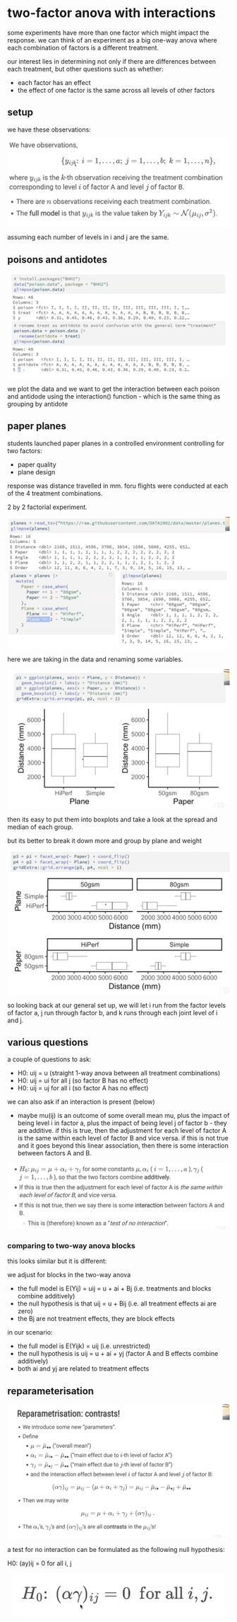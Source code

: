# two-factor anova with interactions

some experiments have more than one factor which might impact the response. we can think of an experiment as a big one-way anova where each combination of factors is a different treatment.

our interest lies in determining not only if there are differences between each treatment, but other questions such as whether:

- each factor has an effect
- the effect of one factor is the same across all levels of other factors

## setup

we have these observations:

<p align="center">
    <img src="https://github.com/infernocadet/data2002/blob/main/graphics/fp.png" width="auto" height="auto">
</p>

assuming each number of levels in i and j are the same.

## poisons and antidotes

<p align="center">
    <img src="https://github.com/infernocadet/data2002/blob/main/graphics/poi.png" width="auto" height="auto">
</p>

we plot the data and we want to get the interaction between each poison and antidode using the interaction() function - which is the same thing as grouping by antidote

## paper planes

students launched paper planes in a controlled environment controlling for two factors:

- paper quality
- plane design

response was distance travelled in mm. foru flights were conducted at each of the 4 treatment combinations.

2 by 2 factorial experiment.

<p align="center">
    <img src="https://github.com/infernocadet/data2002/blob/main/graphics/p1.png" width="auto" height="auto">
</p>

here we are taking in the data and renaming some variables.

<p align="center">
    <img src="https://github.com/infernocadet/data2002/blob/main/graphics/p2.png" width="auto" height="auto">
</p>

then its easy to put them into boxplots and take a look at the spread and median of each group.

but its better to break it down more and group by plane and weight

<p align="center">
    <img src="https://github.com/infernocadet/data2002/blob/main/graphics/p3.png" width="auto" height="auto">
</p>

so looking back at our general set up, we will let i run from the factor levels of factor a, j run through factor b, and k runs through each joint level of i and j.

## various questions

a couple of questions to ask:

- H0: uij = u (straight 1-way anova between all treatment combinations)
- H0: uij = ui for all j (so factor B has no effect)
- H0: uij = uj for all i (so factor A has no effect)

we can also ask if an interaction is present (below)

- maybe mu(ij) is an outcome of some overall mean mu, plus the impact of being level i in factor a, plus the impact of being level j of factor b - they are additive. if this is true, then the adjustment for each level of factor A is the same within each level of factor B and vice versa. if this is not true and it goes beyond this linear association, then there is some interaction between factors A and B.

<p align="center">
    <img src="https://github.com/infernocadet/data2002/blob/main/graphics/p4.png" width="auto" height="auto">
</p>

### comparing to two-way anova blocks

this looks similar but it is different:

we adjust for blocks in the two-way anova

- the full model is E(Yij) = uij = u + ai + Bj (i.e. treatments and blocks combine additively)
- the null hypothesis is that uij = u + Bij (i.e. all treatment effects ai are zero)
- the Bj are not treatment effects, they are block effects

in our scenario:

- the full model is E(Yijk) = uij (i.e. unrestricted)
- the null hypothesis is uij = u + ai + yj (factor A and B effects combine additively)
- both ai and yj are related to treatment effects

## reparameterisation

<p align="center">
    <img src="https://github.com/infernocadet/data2002/blob/main/graphics/p5.png" width="auto" height="auto">
</p>

a test for no interaction can be formulated as the following null hypothesis:

H0: (ay)ij = 0 for all i, j

<p align="center">
    <img src="https://github.com/infernocadet/data2002/blob/main/graphics/p6.png" width="auto" height="auto">
</p>
